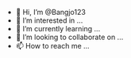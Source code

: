 - 👋 Hi, I’m @Bangjo123
- 👀 I’m interested in ...
- 🌱 I’m currently learning ...
- 💞️ I’m looking to collaborate on ...
- 📫 How to reach me ...

<!---
Bangjo123/Bangjo123 is a ✨ special ✨ repository because its `README.md` (this file) appears on your GitHub profile.
You can click the Preview link to take a look at your changes.
